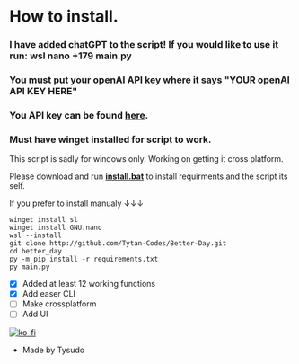 # How to install.

### I have added chatGPT to the script! If you would like to use it run: __wsl nano +179 main.py__ 
### You must put your openAI API key where it says "YOUR openAI API KEY HERE"
### You API key can be found __[here](https://beta.openai.com/account/api-keys)__.
### Must have winget installed for script to work.
This script is sadly for windows only. Working on getting it cross platform. 

Please download and run __[install.bat](http://github.com//Tytan-Codes/Better-Day/releases/download/0.0.1/install.bat)__ to install requirments and the script its self.


If you prefer to install manualy ↓↓↓


```
winget install sl
winget install GNU.nano
wsl --install
git clone http://github.com/Tytan-Codes/Better-Day.git
cd better_day
py -m pip install -r requirements.txt
py main.py
```

- [x] Added at least 12 working functions
- [x] Add easer CLI
- [ ] Make crossplatform 
- [ ] Add UI

[![ko-fi](https://ko-fi.com/img/githubbutton_sm.svg)](https://ko-fi.com/U7U4HIRHW)

- Made by Tysudo
